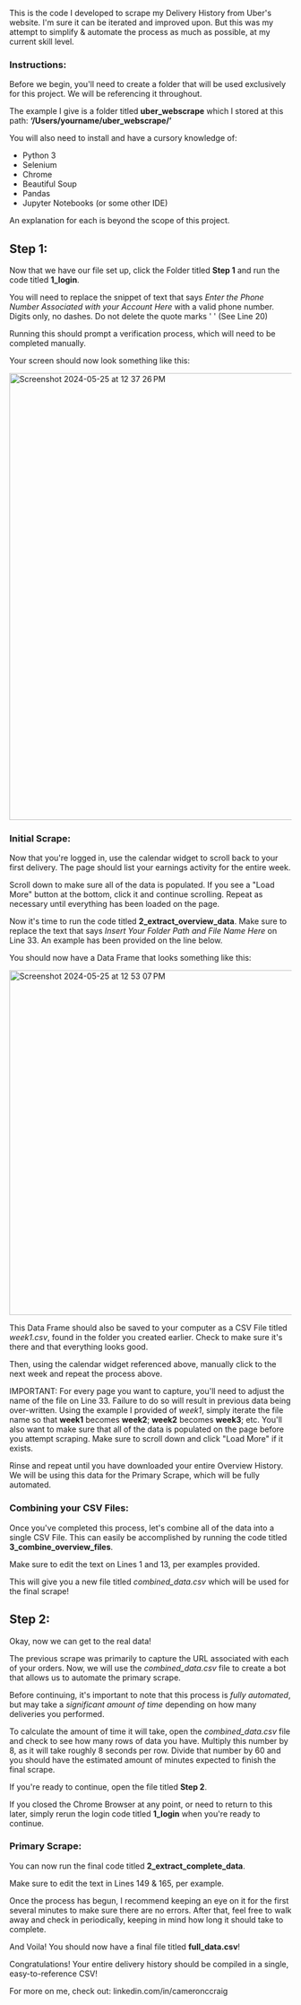 This is the code I developed to scrape my Delivery History from Uber's website. I'm sure it can be iterated and improved upon. But this was my attempt to simplify & automate the process as much as possible, at my current skill level.

### Instructions:

Before we begin, you'll need to create a folder that will be used exclusively for this project. We will be referencing it throughout.

The example I give is a folder titled **uber_webscrape** which I stored at this path:
**‘/Users/yourname/uber_webscrape/’**

You will also need to install and have a cursory knowledge of:
- Python 3
- Selenium
- Chrome
- Beautiful Soup
- Pandas
- Jupyter Notebooks (or some other IDE)

An explanation for each is beyond the scope of this project.

## Step 1:

Now that we have our file set up, click the Folder titled **Step 1** and run the code titled **1_login**.

You will need to replace the snippet of text that says _Enter the Phone Number Associated with your Account Here_ with a valid phone number. Digits only, no dashes. Do not delete the quote marks ' '  (See Line 20)

Running this should prompt a verification process, which will need to be completed manually.

Your screen should now look something like this: 


<img width="797" alt="Screenshot 2024-05-25 at 12 37 26 PM" src="https://github.com/ThatOneGuy1821/Scraping-Your-Uber-Driver-Data/assets/142834049/d7fda5a2-b52c-41e3-964a-0e1e12e2616e">

### Initial Scrape:

Now that you're logged in, use the calendar widget to scroll back to your first delivery. The page should list your earnings activity for the entire week.

Scroll down to make sure all of the data is populated. If you see a "Load More" button at the bottom, click it and continue scrolling. Repeat as necessary until everything has been loaded on the page.

Now it's time to run the code titled **2_extract_overview_data**. Make sure to replace the text that says _Insert Your Folder Path and File Name Here_ on Line 33. An example has been provided on the line below.

You should now have a Data Frame that looks something like this: 


<img width="615" alt="Screenshot 2024-05-25 at 12 53 07 PM" src="https://github.com/ThatOneGuy1821/Scraping-Your-Uber-Driver-Data/assets/142834049/cff87b0c-2a7f-4b9c-94fd-69e9d5431837">


This Data Frame should also be saved to your computer as a CSV File titled _week1.csv_, found in the folder you created earlier. Check to make sure it's there and that everything looks good.

Then, using the calendar widget referenced above, manually click to the next week and repeat the process above. 

IMPORTANT: For every page you want to capture, you'll need to adjust the name of the file on Line 33. Failure to do so will result in previous data being over-written. Using the example I provided of _week1_, simply iterate the file name so that **week1** becomes **week2**; **week2** becomes **week3**; etc. You'll also want to make sure that all of the data is populated on the page before you attempt scraping. Make sure to scroll down and click "Load More" if it exists.

Rinse and repeat until you have downloaded your entire Overview History. We will be using this data for the Primary Scrape, which will be fully automated.

### Combining your CSV Files:

Once you've completed this process, let's combine all of the data into a single CSV File. This can easily be accomplished by running the code titled **3_combine_overview_files**.

Make sure to edit the text on Lines 1 and 13, per examples provided.

This will give you a new file titled _combined_data.csv_ which will be used for the final scrape!

## Step 2:

Okay, now we can get to the real data!

The previous scrape was primarily to capture the URL associated with each of your orders. Now, we will use the _combined_data.csv_ file to create a bot that allows us to automate the primary scrape.

Before continuing, it's important to note that this process is _fully automated_, but may take a _significant amount of time_ depending on how many deliveries you performed.

To calculate the amount of time it will take, open the _combined_data.csv_ file and check to see how many rows of data you have. Multiply this number by 8, as it will take roughly 8 seconds per row. Divide that number by 60 and you should have the estimated amount of minutes expected to finish the final scrape.

If you're ready to continue, open the file titled **Step 2**.

If you closed the Chrome Browser at any point, or need to return to this later, simply rerun the login code titled **1_login** when you're ready to continue.

### Primary Scrape:

You can now run the final code titled **2_extract_complete_data**.

Make sure to edit the text in Lines 149 & 165, per example.

Once the process has begun, I recommend keeping an eye on it for the first several minutes to make sure there are no errors. After that, feel free to walk away and check in periodically, keeping in mind how long it should take to complete.

And Voila!
You should now have a final file titled **full_data.csv**!

Congratulations! 
Your entire delivery history should be compiled in a single, easy-to-reference CSV!

For more on me, check out: linkedin.com/in/cameronccraig
